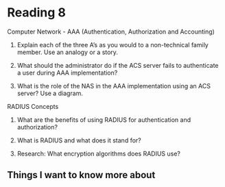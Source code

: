 # Reading 8

Computer Network - AAA (Authentication, Authorization and Accounting)

1. Explain each of the three A’s as you would to a non-technical family member. Use an analogy or a story.


2. What should the administrator do if the ACS server fails to authenticate a user during AAA implementation?


3. What is the role of the NAS in the AAA implementation using an ACS server? Use a diagram.


RADIUS Concepts

1. What are the benefits of using RADIUS for authentication and authorization?


2. What is RADIUS and what does it stand for?


3. Research: What encryption algorithms does RADIUS use?


## Things I want to know more about
